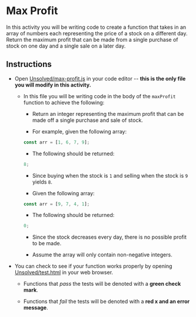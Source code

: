 # Max Profit

In this activity you will be writing code to create a function that takes in an array of numbers each representing the price of a stock on a different day. Return the maximum profit that can be made from a single purchase of stock on one day and a single sale on a later day.

## Instructions

- Open [Unsolved/max-profit.js](Unsolved/max-profit.js) in your code editor -- **this is the only file you will modify in this activity.**

  - In this file you will be writing code in the body of the `maxProfit` function to achieve the following:

    - Return an integer representing the maximum profit that can be made off a single purchase and sale of stock.

    - For example, given the following array:

    ```js
    const arr = [1, 6, 7, 9];
    ```

    - The following should be returned:

    ```js
    8;
    ```

    - Since buying when the stock is `1` and selling when the stock is `9` yields `8`.

    - Given the following array:

    ```js
    const arr = [9, 7, 4, 1];
    ```

    - The following should be returned:

    ```js
    0;
    ```

    - Since the stock decreases every day, there is no possible profit to be made.

    - Assume the array will only contain non-negative integers.

- You can check to see if your function works properly by opening [Unsolved/test.html](Unsolved/test.html) in your web browser.

  - Functions that _pass_ the tests will be denoted with a **green check mark**.

  - Functions that _fail_ the tests will be denoted with a **red x and an error message**.
